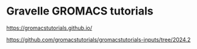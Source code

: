 # Gravelle GROMACS tutorials

https://gromacstutorials.github.io/

https://github.com/gromacstutorials/gromacstutorials-inputs/tree/2024.2
